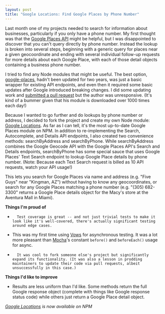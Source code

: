 ```yaml
---
layout: post
title: "Google Locations: Find Google Places by Phone Number"
---
```


Last month one of my projects needed to search for information about businesses, particularly if you only have a phone number. My first thought was that the [Google Places API](https://developers.google.com/places/) might be helpful, but I was disappointed to discover that you can't query directly by phone number. Instead the lookup is broken into several steps, beginning with a generic query for places near a given geocoordinate and ending with several individual follow-up requests for more details about each Google Place, with each of those detail objects containing a business phone number.

I tried to find any Node modules that might be useful. The best option, [google-places](https://www.npmjs.com/package/google-places), hadn't been updated for two years, was just a basic wrapper for existing API endpoints, and even then it required some basic updates after Google introduced breaking changes. I did some updating work and [submitted a pull request](https://github.com/jpowers/node-google-places/pull/13) but the author was unresponsive. (It's kind of a bummer given that his module is downloaded over 1000 times each day!)

Because I wanted to go further and do lookups by phone number or address, I decided to fork the project and create my own Node module: [Google Locations](https://www.npmjs.com/package/google-locations). As far as I can tell, it's the most up-to-date Google Places module on NPM. In addition to re-implementing the Search, Autocomplete, and Details API endpoints, I also created two convenience methods: searchByAddress and searchByPhone. While searchByAddress combines the Google Geocode API with the Google Places API's Search and Details endpoints, searchByPhone has some special sauce that uses Google Places' Text Search endpoint to lookup Google Place details by phone number. (Note: Because each Text Search request is billed as 10 API requests, watch your API usage!)

This lets you search for Google Places via name and address (e.g. "Five Guys" near "Kingman, AZ") without having to know any geocoordinates, or search for any Google Places matching a phone number (e.g. "(305) 682-3300" returns a Google Place details object for the Macy's store at the Aventura Mall in Miami).

**Things I'm proud of**
-		Test coverage is great -- and not just trivial tests to make it look like it's well-covered, there's actually significant testing around edge cases.
- 	This was my first time using [Vows](http://vowsjs.org/) for asynchronous testing. It was a lot more pleasant than [Mocha]()'s constant `before()` and `beforeEach()` usage for async.
-		It was cool to fork someone else's project but significantly expand its functionality. (It was also a lesson in prodding maintainers to update their code via pull requests, albeit unsuccessfully in this case.)

**Things I'd like to improve**
- Results are less uniform than I'd like. Some methods return the full Google response object (complete with things like Google response status code) while others just return a Google Place detail object.

*[Google Locations](https://www.npmjs.com/package/google-locations) is now available on NPM*